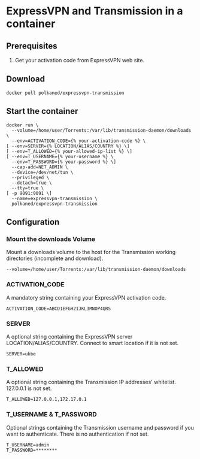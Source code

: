 # ExpressVPN and Transmission in a container

## Prerequisites

1. Get your activation code from ExpressVPN web site.

## Download

`docker pull polkaned/expressvpn-transmission`

## Start the container

    docker run \
      --volume=/home/user/Torrents:/var/lib/transmission-daemon/downloads \
      --env=ACTIVATION_CODE={% your-activation-code %} \
    [ --env=SERVER={% LOCATION/ALIAS/COUNTRY %} \]
    [ --env=T_ALLOWED={% your-allowed-ip-list %} \]
    [ --env=T_USERNAME={% your-username %} \
      --env=T_PASSWORD={% your-password %} \]
      --cap-add=NET_ADMIN \
      --device=/dev/net/tun \
      --privileged \
      --detach=true \
      --tty=true \
    [ -p 9091:9091 \]
      --name=expressvpn-transmission \
      polkaned/expressvpn-transmission

## Configuration

### Mount the downloads Volume
Mount a downloads volume to the host for the Transmission working directories (incomplete and download).

`--volume=/home/user/Torrents:/var/lib/transmission-daemon/downloads`

### ACTIVATION_CODE
A mandatory string containing your ExpressVPN activation code.

`ACTIVATION_CODE=ABCD1EFGH2IJKL3MNOP4QRS`

### SERVER
A optional string containing the ExpressVPN server LOCATION/ALIAS/COUNTRY. Connect to smart location if it is not set.

`SERVER=ukbe`

### T_ALLOWED
A optional string containing the Transmission IP addresses' whitelist. 127.0.0.1 is not set.

`T_ALLOWED=127.0.0.1,172.17.0.1`

### T_USERNAME & T_PASSWORD
Optional strings containing the Transmission username and password if you want to authenticate. There is no authentication if not set.

    T_USERNAME=admin
    T_PASSWORD=********
